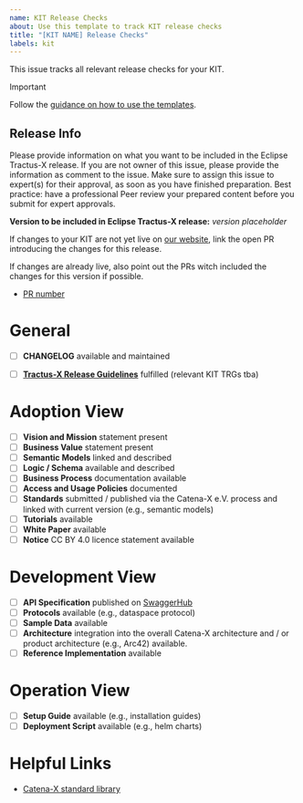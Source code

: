 ```yaml
---
name: KIT Release Checks
about: Use this template to track KIT release checks
title: "[KIT NAME] Release Checks"
labels: kit
---
```


This issue tracks all relevant release checks for your KIT.

> [!IMPORTANT]  
> Follow the [guidance on how to use the templates](https://github.com/eclipse-tractusx/sig-release/blob/main/README.md#release-management-acceptance-criteria).

## Release Info

Please provide information on what you want to be included in the Eclipse Tractus-X release.
If you are not owner of this issue, please provide the information as comment to the issue.
Make sure to assign this issue to expert(s) for their approval, as soon as you have finished preparation.
Best practice: have a professional Peer review your prepared content before you submit for expert approvals.

**Version to be included in Eclipse Tractus-X release:** *version placeholder*

If changes to your KIT are not yet live on [our website](https://eclipse-tractusx.github.io/developer), link the open PR introducing the changes for this release.

If changes are already live, also point out the PRs witch included the changes for this version if possible.

- [PR number](pr-url)

# General

- [ ] **CHANGELOG** available and maintained
- [ ] [**Tractus-X Release Guidelines**](https://eclipse-tractusx.github.io/docs/release) fulfilled (relevant KIT TRGs tba)


# Adoption View

- [ ] **Vision and Mission** statement present
- [ ] **Business Value** statement present
- [ ] **Semantic Models** linked and described
- [ ] **Logic / Schema** available and described
- [ ] **Business Process** documentation available
- [ ] **Access and Usage Policies** documented
- [ ] **Standards** submitted / published via the Catena-X e.V. process and linked with current version (e.g., semantic models)
- [ ] **Tutorials** available
- [ ] **White Paper** available
- [ ] **Notice** CC BY 4.0 licence statement available

# Development View

- [ ] **API Specification** published on [SwaggerHub](https://app.swaggerhub.com/search?owner=eclipse-tractusx-bot)
- [ ] **Protocols** available (e.g., dataspace protocol)
- [ ] **Sample Data** available
- [ ] **Architecture** integration into the overall Catena-X architecture and / or product architecture (e.g., Arc42) available.
- [ ] **Reference Implementation** available

# Operation View

- [ ] **Setup Guide** available (e.g., installation guides)
- [ ] **Deployment Script** available (e.g., helm charts)

# Helpful Links

- [Catena-X standard library](https://catena-x.net/en/standard-library)